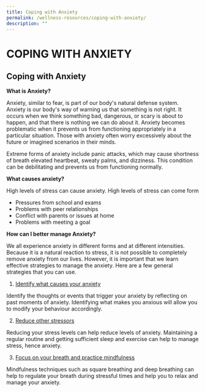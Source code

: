 ```yaml
---
title: Coping with Anxiety
permalink: /wellness-resources/coping-with-anxiety/
description: ""
---
```

# COPING WITH ANXIETY

Coping with Anxiety
-------------------

**What is Anxiety?**

Anxiety, similar to fear, is part of our body's natural defense system. Anxiety is our body's way of warning us that something is not right. It occurs when we think something bad, dangerous, or scary is about to happen, and that there is nothing we can do about it. Anxiety becomes problematic when it prevents us from functioning appropriately in a particular situation. Those with anxiety often worry excessively about the future or imagined scenarios in their minds.

Extreme forms of anxiety include panic attacks, which may cause shortness of breath elevated heartbeat, sweaty palms, and dizziness. This condition can be debilitating and prevents us from functioning normally.

**What causes anxiety?**

High levels of stress can cause anxiety. High levels of stress can come form

*   Pressures from school and exams
*   Problems with peer relationships
*   Conflict with parents or issues at home
*   Problems with meeting a goal

**How can I better manage Anxiety?**

We all experience anxiety in different forms and at different intensities. Because it is a natural reaction to stress, it is not possible to completely remove anxiety from our lives. However, it is important that we learn effective strategies to manage the anxiety. Here are a few general strategies that you can use.

1.  <u>Identify what causes your anxiety</u>

Identify the thoughts or events that trigger your anxiety by reflecting on past moments of anxiety. Identifying what makes you anxious will allow you to modify your behaviour accordingly.

2.  <u>Reduce other stressors</u>

Reducing your stress levels can help reduce levels of anxiety. Maintaining a regular routine and getting sufficient sleep and exercise can help to manage stress, hence anxiety.

3.  <u>Focus on your breath and practice mindfulness</u>

Mindfulness techniques such as square breathing and deep breathing can help to regulate your breath during stressful times and help you to relax and manage your anxiety.